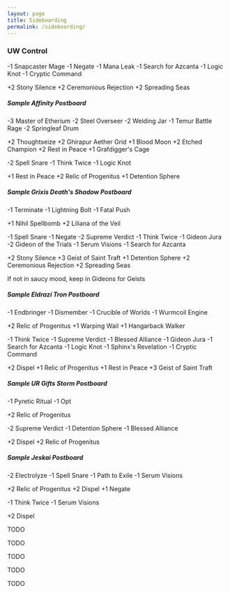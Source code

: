 ```yaml
---
layout: page
title: Sideboarding
permalink: /sideboarding/
---
```


### UW Control

<div showhide headline="vs Affinity">
  <p>-1 <span showcard>Snapcaster Mage</span> -1 <span showcard>Negate</span> -1 <span showcard>Mana Leak</span> -1 <span showcard>Search for Azcanta</span> -1 <span showcard>Logic Knot</span> -1 <span showcard>Cryptic Command</span></p>
  <p>+2 <span showcard>Stony Silence</span> +2 <span showcard>Ceremonious Rejection</span> +2 <span showcard>Spreading Seas</span></p>

  <h5>Sample Affinity Postboard</h5>

  <p>-3 <span showcard>Master of Etherium</span> -2 <span showcard>Steel Overseer</span> -2 <span showcard>Welding Jar</span> -1 <span showcard>Temur Battle Rage</span> -2 <span showcard>Springleaf Drum</span></p>
  <p>+2 <span showcard>Thoughtseize</span> +2 <span showcard>Ghirapur Aether Grid</span> +1 <span showcard>Blood Moon</span> +2 <span showcard>Etched Champion</span> +2 <span showcard>Rest in Peace</span> +1 <span showcard>Grafdigger's Cage</span></p>
</div>

<div showhide headline="vs Grixis Death's Shadow">
  <p>-2 <span showcard>Spell Snare</span> -1 <span showcard>Think Twice</span> -1 <span showcard>Logic Knot</span></p>
  <p>+1 <span showcard>Rest in Peace</span> +2 <span showcard>Relic of Progenitus</span> +1 <span showcard>Detention Sphere</span></p>

  <h5>Sample Grixis Death's Shadow Postboard</h5>

  <p>-1 <span showcard>Terminate</span> -1 <span showcard>Lightning Bolt</span> -1 <span showcard>Fatal Push</span></p>
  <p>+1 <span showcard>Nihil Spellbomb</span> +2 <span showcard>Liliana of the Veil</span></p>
</div>

<div showhide headline="vs Eldrazi Tron">
  <p>-1 <span showcard>Spell Snare</span>  -1 <span showcard>Negate</span> -2 <span showcard>Supreme Verdict</span> -1 <span showcard>Think Twice</span> -1 <span showcard>Gideon Jura</span> -2 <span showcard>Gideon of the Trials</span> -1 <span showcard>Serum Visions</span> -1 <span showcard>Search for Azcanta</span></p>
  <p>+2 <span showcard>Stony Silence</span> +3 <span showcard>Geist of Saint Traft</span> +1 <span showcard>Detention Sphere</span> +2 <span showcard>Ceremonious Rejection</span> +2 <span showcard>Spreading Seas</span></p>

  <p>If not in saucy mood, keep in Gideons for Geists</p>

  <h5>Sample Eldrazi Tron Postboard</h5>

  <p>-1 <span showcard>Endbringer</span> -1 <span showcard>Dismember</span> -1 <span showcard>Crucible of Worlds</span> -1 <span showcard>Wurmcoil Engine</span></p>
  <p>+2 <span showcard>Relic of Progenitus</span> +1 <span showcard>Warping Wail</span> +1 <span showcard>Hangarback Walker</span></p>
</div>

<div showhide headline="vs UR Gifts Storm">
  <p>-1 <span showcard>Think Twice</span> -1 <span showcard>Supreme Verdict</span> -1 <span showcard>Blessed Alliance</span> -1 <span showcard>Gideon Jura</span> -1 <span showcard>Search for Azcanta</span> -1 <span showcard>Logic Knot</span> -1 <span showcard>Sphinx's Revelation</span> -1 <span showcard>Cryptic Command</span></p>
  <p>+2 <span showcard>Dispel</span> +1 <span showcard>Relic of Progenitus</span> +1 <span showcard>Rest in Peace</span> +3 <span showcard>Geist of Saint Traft</span></p>

  <h5>Sample UR Gifts Storm Postboard</h5>

  <p>-1 <span showcard>Pyretic Ritual</span> -1 <span showcard>Opt</span></p>
  <p>+2 <span showcard>Relic of Progenitus</span></p>
</div>

<div showhide headline="vs Jeskai">
  <p>-2 <span showcard>Supreme Verdict</span> -1 <span showcard>Detention Sphere</span> -1 <span showcard>Blessed Alliance</span></p>
  <p>+2 <span showcard>Dispel</span> +2 <span showcard>Relic of Progenitus</span></p>

  <h5>Sample Jeskai Postboard</h5>

  <p>-2 <span showcard>Electrolyze</span> -1 <span showcard>Spell Snare</span> -1 <span showcard>Path to Exile</span> -1 <span showcard>Serum Visions</span></p>
  <p>+2 <span showcard>Relic of Progenitus</span> +2 <span showcard>Dispel</span> +1 <span showcard>Negate</span></p>
</div>


<div showhide headline="vs Counters Company">
  <p>-1 <span showcard>Think Twice</span> -1 <span showcard>Serum Visions</span></p>
  <p>+2 <span showcard>Dispel</span></p>
</div>

<div showhide headline="vs Burn">
  <p>TODO</p>
</div>

<div showhide headline="vs 5c Humans">
  <p>TODO</p>
</div>

<div showhide headline="vs Abzan">
  <p>TODO</p>
</div>

<div showhide headline="vs Elves">
  <p>TODO</p>
</div>

<div showhide headline="vs Ad Nauseum">
  <p>TODO</p>
</div>
